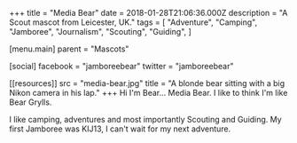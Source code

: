 +++
title = "Media Bear"
date = 2018-01-28T21:06:36.000Z
description = "A Scout mascot from Leicester, UK."
tags = [
  "Adventure",
  "Camping",
  "Jamboree",
  "Journalism",
  "Scouting",
  "Guiding",
]

[menu.main]
parent = "Mascots"

[social]
facebook = "jamboreebear"
twitter = "jamboreebear"

[[resources]]
src = "media-bear.jpg"
title = "A blonde bear sitting with a big Nikon camera in his lap."
+++
Hi I'm Bear... Media Bear.  I like to think I'm like Bear Grylls.

I like camping, adventures and most importantly Scouting and Guiding. My first Jamboree was KIJ13, I can't wait for my next adventure.